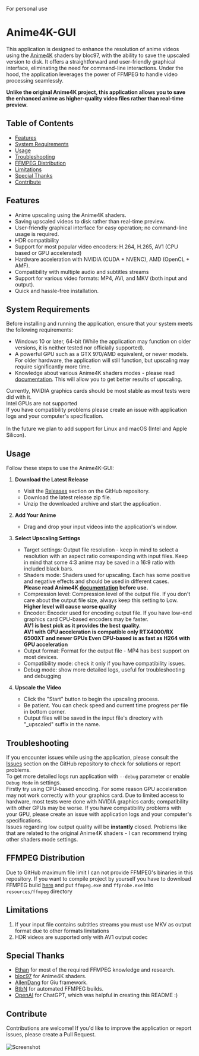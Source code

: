 For personal use


# Anime4K-GUI

This application is designed to enhance the resolution of anime videos using the [Anime4K](https://github.com/bloc97/Anime4K) shaders by bloc97, with the ability to save the upscaled version to disk.
It offers a straightforward and user-friendly graphical interface, eliminating the need for command-line interactions.
Under the hood, the application leverages the power of FFMPEG to handle video processing seamlessly. <br>

**Unlike the original Anime4K project, this application allows you to save the enhanced anime as higher-quality video files rather than real-time preview.**

## Table of Contents

- [Features](#features)
- [System Requirements](#system-requirements)
- [Usage](#usage)
- [Troubleshooting](#troubleshooting)
- [FFMPEG Distribution](#ffmpeg-distribution)
- [Limitations](#limitations)
- [Special Thanks](#special-thanks)
- [Contribute](#contribute)

## Features

- Anime upscaling using the Anime4K shaders.
- Saving upscaled videos to disk rather than real-time preview.
- User-friendly graphical interface for easy operation; no command-line usage is required.
- HDR compatibility
- Support for most popular video encoders: H.264, H.265, AV1 (CPU based or GPU accelerated)
- Hardware acceleration with NVIDIA (CUDA + NVENC), AMD (OpenCL + AMF).
- Compatibility with multiple audio and subtitles streams
- Support for various video formats: MP4, AVI, and MKV (both input and output).
- Quick and hassle-free installation.

## System Requirements

Before installing and running the application, ensure that your system meets the following requirements:

- Windows 10 or later, 64-bit (While the application may function on older versions, it is neither tested nor officially supported).
- A powerful GPU such as a GTX 970/AMD equivalent, or newer models. For older hardware, the application will still function, but upscaling may require significantly more time.
- Knowledge about various Anime4K shaders modes - please read [documentation](https://github.com/bloc97/Anime4K/blob/master/md/GLSL_Instructions_Advanced.md#modes). This will allow you to get better results of upscaling.

Currently, NVIDIA graphics cards should be most stable as most tests were did with it. <br>
Intel GPUs are not supported <br>
If you have compatibility problems please create an issue with application logs and your computer's specification. <br>
<br>
In the future we plan to add support for Linux and macOS (Intel and Apple Silicon).

## Usage

Follow these steps to use the Anime4K-GUI:

1. **Download the Latest Release**
   - Visit the [Releases](https://github.com/mikigal/Anime4K-GUI/releases) section on the GitHub repository.
   - Download the latest release zip file.
   - Unzip the downloaded archive and start the application.

2. **Add Your Anime**
   - Drag and drop your input videos into the application's window.

3. **Select Upscaling Settings**
   - Target settings: Output file resolution - keep in mind to select a resolution with an aspect ratio corresponding with input files. Keep in mind that some 4:3 anime may be saved in a 16:9 ratio with included black bars.
   - Shaders mode: Shaders used for upscaling. Each has some positive and negative effects and should be used in different cases. <br>
     **Please read Anime4K [documentation](https://github.com/bloc97/Anime4K/blob/master/md/GLSL_Instructions_Advanced.md#modes) before use.**
   - Compression level: Compression level of the output file. If you don't care about the output file size, always keep this setting to Low. <br>
     **Higher level will cause worse quality**
   - Encoder: Encoder used for encoding output file. If you have low-end graphics card CPU-based encoders may be faster. <br>
     **AV1 is best pick as it provides the best quality.** <br>
     **AV1 with GPU acceleration is compatible only RTX4000/RX 6500XT and newer GPUs Even CPU-based is as fast as H264 with GPU acceleration**
   - Output format: Format for the output file - MP4 has best support on most devices.
   - Compatibility mode: check it only if you have  compatibility issues.
   - Debug mode: show more detailed logs, useful for troubleshooting and debugging

4. **Upscale the Video**
   - Click the "Start" button to begin the upscaling process.
   - Be patient. You can check speed and current time progress per file in bottom corner.
   - Output files will be saved in the input file's directory with "_upscaled" suffix in the name.

## Troubleshooting

If you encounter issues while using the application, please consult the [Issues](https://github.com/mikigal/Anime4K-GUI/issues) section on the GitHub repository to check for solutions or report problems. <br>
To get more detailed logs run application with `--debug` parameter or enable `Debug Mode` in settings. <br>
Firstly try using CPU-based encoding. For some reason GPU acceleration may not work correctly with your graphics card. Due to limited access to hardware, most tests were done with NVIDIA graphics cards; compatibility with other GPUs may be worse. If you have compatibility problems with your GPU, please create an issue with application logs and your computer's specifications. <br>
Issues regarding low output quality will be **instantly** closed. Problems like that are related to the original Anime4K shaders - I can recommend trying other shaders mode settings. <br>


## FFMPEG Distribution

Due to GitHub maximum file limit I can not provide FFMPEG's binaries in this repository. If you want to compile project by yourself you have to download FFMPEG build [here](https://github.com/BtbN/FFmpeg-Builds) and put `ffmpeg.exe` and `ffprobe.exe` into `resources/ffmpeg` directory

## Limitations
1. If your input file contains subtitles streams you must use MKV as output format due to other formats limitations
2. HDR videos are supported only with AV1 output codec

## Special Thanks

- [Ethan](https://github.com/2u75) for most of the required FFMPEG knowledge and research.
- [bloc97](https://github.com/bloc97/Anime4K) for Anime4K shaders.
- [AllenDang](https://github.com/AllenDang/giu) for Giu framework.
- [BtbN](https://github.com/BtbN/FFmpeg-Builds) for automated FFMPEG builds.
- [OpenAI](https://openai.com/) for ChatGPT, which was helpful in creating this README :)

## Contribute

Contributions are welcome! If you'd like to improve the application or report issues, please create a Pull Request.
<br>
<br>
![Screenshot](/resources/screenshot.png?raw=png)
